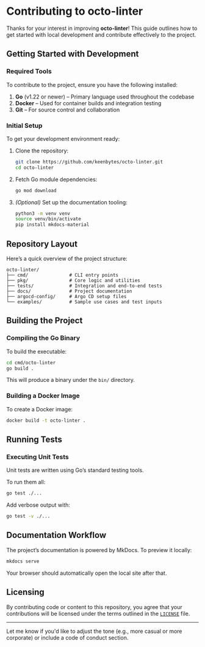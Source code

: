 # Contributing to octo-linter

Thanks for your interest in improving **octo-linter**! This guide outlines how to get started with local development and contribute effectively to the project.

## Getting Started with Development

### Required Tools

To contribute to the project, ensure you have the following installed:

1. **Go** (v1.22 or newer) – Primary language used throughout the codebase
2. **Docker** – Used for container builds and integration testing
3. **Git** – For source control and collaboration

### Initial Setup

To get your development environment ready:

1. Clone the repository:

   ```bash
   git clone https://github.com/keenbytes/octo-linter.git
   cd octo-linter
   ```

2. Fetch Go module dependencies:

   ```bash
   go mod download
   ```

3. *(Optional)* Set up the documentation tooling:

   ```bash
   python3 -m venv venv
   source venv/bin/activate
   pip install mkdocs-material
   ```

## Repository Layout

Here’s a quick overview of the project structure:

```
octo-linter/
├── cmd/               # CLI entry points
├── pkg/               # Core logic and utilities
├── tests/             # Integration and end-to-end tests
├── docs/              # Project documentation
├── argocd-config/     # Argo CD setup files
└── examples/          # Sample use cases and test inputs
```

## Building the Project

### Compiling the Go Binary

To build the executable:

```bash
cd cmd/octo-linter
go build .
```

This will produce a binary under the `bin/` directory.

### Building a Docker Image

To create a Docker image:

```bash
docker build -t octo-linter .
```

## Running Tests

### Executing Unit Tests

Unit tests are written using Go’s standard testing tools.

To run them all:

```bash
go test ./...
```

Add verbose output with:

```bash
go test -v ./...
```

## Documentation Workflow

The project’s documentation is powered by MkDocs. To preview it locally:

```bash
mkdocs serve
```

Your browser should automatically open the local site after that.

## Licensing

By contributing code or content to this repository, you agree that your contributions will be licensed under the terms outlined in the [`LICENSE`](./LICENSE) file.

---

Let me know if you'd like to adjust the tone (e.g., more casual or more corporate) or include a code of conduct section.
